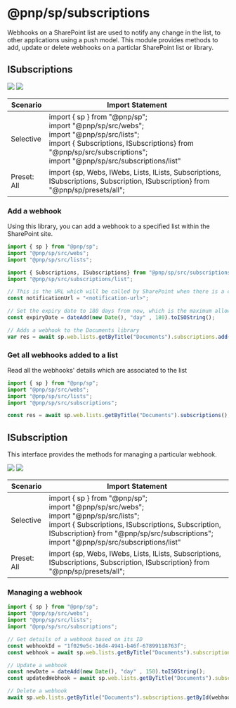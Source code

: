 # @pnp/sp/subscriptions

Webhooks on a SharePoint list are used to notify any change in the list, to other applications using a push model. This module provides methods to add, update or delete webhooks on a particlar SharePoint list or library.

## ISubscriptions

[![](https://img.shields.io/badge/Invokable-informational.svg)](../invokable.md) [![](https://img.shields.io/badge/Selective%20Imports-informational.svg)](../selective-imports.md)

|Scenario|Import Statement|
|--|--|
|Selective|import { sp } from "@pnp/sp";<br />import "@pnp/sp/src/webs";<br />import "@pnp/sp/src/lists";<br />import { Subscriptions, ISubscriptions} from "@pnp/sp/src/subscriptions";<br />import "@pnp/sp/src/subscriptions/list"|
|Preset: All|import {sp, Webs, IWebs, Lists, ILists, Subscriptions, ISubscriptions, Subscription, ISubscription} from "@pnp/sp/presets/all";|


### Add a webhook
Using this library, you can add a webhook to a specified list within the SharePoint site.
```TypeScript
import { sp } from "@pnp/sp";
import "@pnp/sp/src/webs";
import "@pnp/sp/src/lists";

import { Subscriptions, ISubscriptions} from "@pnp/sp/src/subscriptions";
import "@pnp/sp/src/subscriptions/list";

// This is the URL which will be called by SharePoint when there is a change in the list
const notificationUrl = "<notification-url>";

// Set the expiry date to 180 days from now, which is the maximum allowed for the webhook expiry date.
const expiryDate = dateAdd(new Date(), "day" , 180).toISOString();

// Adds a webhook to the Documents library
var res = await sp.web.lists.getByTitle("Documents").subscriptions.add(notificationUrl,expiryDate);
```

### Get all webhooks added to a list

Read all the webhooks' details which are associated to the list

```TypeScript
import { sp } from "@pnp/sp";
import "@pnp/sp/src/webs";
import "@pnp/sp/src/lists";
import "@pnp/sp/src/subscriptions";

const res = await sp.web.lists.getByTitle("Documents").subscriptions();
```

## ISubscription

This interface provides the methods for managing a particular webhook.

[![](https://img.shields.io/badge/Invokable-informational.svg)](../invokable.md) [![](https://img.shields.io/badge/Selective%20Imports-informational.svg)](../selective-imports.md)

|Scenario|Import Statement|
|--|--|
|Selective|import { sp } from "@pnp/sp";<br />import "@pnp/sp/src/webs";<br />import "@pnp/sp/src/lists";<br />import { Subscriptions, ISubscriptions, Subscription, ISubscription} from "@pnp/sp/src/subscriptions";<br />import "@pnp/sp/src/subscriptions/list"|
|Preset: All|import {sp, Webs, IWebs, Lists, ILists, Subscriptions, ISubscriptions, Subscription, ISubscription} from "@pnp/sp/presets/all";|

### Managing a webhook

```TypeScript
import { sp } from "@pnp/sp";
import "@pnp/sp/src/webs";
import "@pnp/sp/src/lists";
import "@pnp/sp/src/subscriptions";

// Get details of a webhook based on its ID
const webhookId = "1f029e5c-16d4-4941-b46f-67899118763f";
const webhook = await sp.web.lists.getByTitle("Documents").subscriptions.getById(webhookId)();

// Update a webhook
const newDate = dateAdd(new Date(), "day" , 150).toISOString();
const updatedWebhook = await sp.web.lists.getByTitle("Documents").subscriptions.getById(webhookId).update(newDate);

// Delete a webhook
await sp.web.lists.getByTitle("Documents").subscriptions.getById(webhookId).delete();
```